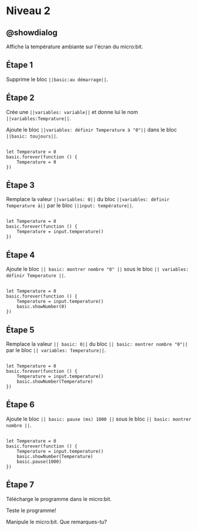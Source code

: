 # Niveau 2

## @showdialog

Affiche la température ambiante sur l'écran du micro:bit.

## Étape 1

Supprime le bloc ``||basic:au démarrage||``.

## Étape 2

Crée une ``||variables: variable||`` et donne lui le nom ``||variables:Temprature||``.

Ajoute le bloc ``||variables: définir Temperature à "0"||`` dans le bloc ``||basic: toujours||``.

```blocks

let Temperature = 0
basic.forever(function () {
    Temperature = 0
})

```

## Étape 3

Remplace la valeur ``||variables: 0||`` du bloc ``||variables: définir Temperature à||`` par le bloc ``||input: température||``. 

```blocks

let Temperature = 0
basic.forever(function () {
    Temperature = input.temperature()
})

```

## Étape 4

Ajoute le bloc ``|| basic: montrer nombre "0" ||`` sous le bloc ``|| variables: définir Temperature ||``.

```blocks

let Temperature = 0
basic.forever(function () {
    Temperature = input.temperature()
    basic.showNumber(0)
})

```

## Étape 5

Remplace la valeur ``|| basic: 0||`` du bloc ``|| basic: montrer nombre "0"||`` par le bloc ``|| variables: Temperature||``. 

```blocks

let Temperature = 0
basic.forever(function () {
    Temperature = input.temperature()
    basic.showNumber(Temperature)
})
```

## Étape 6

Ajoute le bloc ``|| basic: pause (ms) 1000 ||`` sous le bloc ``|| basic: montrer nombre ||``.

```blocks

let Temperature = 0
basic.forever(function () {
    Temperature = input.temperature()
    basic.showNumber(Temperature)
    basic.pause(1000)
})

```

## Étape 7

Télécharge le programme dans le micro:bit.

Teste le programme!

Manipule le micro:bit. Que remarques-tu?